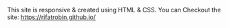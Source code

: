 This site is responsive & created using HTML & CSS. 
You can Checkout the site: https://rifatrobin.github.io/
